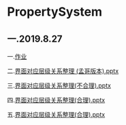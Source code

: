 # PropertySystem

## 一.2019.8.27

一.[作业](https://github.com/HexaemeronFsk/PropertySystem/blob/master/document/%E4%BD%9C%E4%B8%9A(2019.8.27).txt)

二.[界面对应层级关系整理 (孟哥版本).pptx](https://github.com/HexaemeronFsk/PropertySystem/blob/master/document/%E7%95%8C%E9%9D%A2%E5%AF%B9%E5%BA%94%E5%B1%82%E7%BA%A7%E5%85%B3%E7%B3%BB%E6%95%B4%E7%90%86%20(%E5%AD%9F%E5%93%A5%E7%89%88%E6%9C%AC).pptx)

三.[界面对应层级关系整理(不合理).pptx](https://github.com/HexaemeronFsk/PropertySystem/blob/master/document/%E7%95%8C%E9%9D%A2%E5%AF%B9%E5%BA%94%E5%B1%82%E7%BA%A7%E5%85%B3%E7%B3%BB%E6%95%B4%E7%90%86(%E4%B8%8D%E5%90%88%E7%90%86).pptx)

四.[界面对应层级关系整理(合理).pptx](https://github.com/HexaemeronFsk/PropertySystem/blob/master/document/%E7%95%8C%E9%9D%A2%E5%AF%B9%E5%BA%94%E5%B1%82%E7%BA%A7%E5%85%B3%E7%B3%BB%E6%95%B4%E7%90%86(%E5%90%88%E7%90%86).pptx)

五.[界面对应层级关系整理(合理).pptx](https://github.com/HexaemeronFsk/PropertySystem/blob/master/document/%E8%A1%A8%E8%AE%BE%E8%AE%A1.xlsx)



